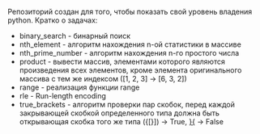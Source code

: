 Репозиторий создан для того, чтобы показать свой уровень владения python. Кратко о задачах:
* binary_search - бинарный поиск
* nth_element - алгоритм нахождения n-ой статистики в массиве
* nth_prime_number - алгоритм нахождения n-го простого числа
* product - вывести массив, элементами которого являются произведения всех элементов, кроме элемента оригинального массива с тем же индексом ([1, 2, 3] -> [6, 3, 2])
* range - реализация функции range
* rle - Run-length encoding
* true_brackets - алгоритм проверки пар скобок, перед каждой закрывающей скобкой определенного типа должна быть открывающая скобка того же типа ({[}]) -> True, [}{]() -> False